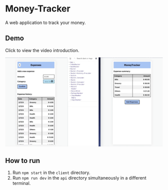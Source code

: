 # Money-Tracker

A web application to track your money.

## Demo

Click to view the video introduction.

[![IMAGE ALT TEXT HERE](img.png)](https://www.youtube.com/watch?v=8Z74b9XpRYo)

## How to run

1. Run `npm start` in the `client` directory.
2. Run `npm run dev` in the `api` directory simultaneously in a different terminal.